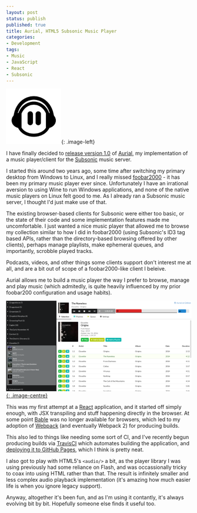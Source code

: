 ```yaml
---
layout: post
status: publish
published: true
title: Aurial, HTML5 Subsonic Music Player
categories:
- Development
tags:
- Music
- JavaScript
- React
- Subsonic
---
```


![](/assets/posts/2017-05-29-aurial.png){: .image-left}

I have finally decided to [release version 1.0](https://github.com/shrimpza/aurial/releases) of [Aurial](https://github.com/shrimpza/aurial), my implementation of a music player/client for the [Subsonic](http://subsonic.org/) music server.

I started this around two years ago, some time after switching my primary desktop from Windows to Linux, and I really missed [foobar2000](https://www.foobar2000.org/) - it has been my primary music player ever since. Unfortunately I have an irrational aversion to using Wine to run Windows applications, and none of the native music players on Linux felt good to me. As I already ran a Subsonic music server, I thought I'd just make use of that.

The existing browser-based clients for Subsonic were either too basic, or the state of their code and some implementation features made me uncomfortable. I just wanted a nice music player that allowed me to browse my collection similar to how I did in foobar2000 (using Subsonic's ID3 tag based APIs, rather than the directory-based browsing offered by other clients), perhaps manage playlists, make ephemeral queues, and importantly, scrobble played tracks.

Podcasts, videos, and other things some clients support don't interest me at all, and are a bit out of scope of a foobar2000-like client I beleive.

Aurial allows me to build a music player the way I prefer to browse, manage and play music (which admitedly, is quite heavily influenced by my prior foobar200 configuration and usage habits).

[![](/assets/posts/2017-05-29-aurial_shot_t.png){: .image-centre}](/assets/posts/2017-05-29-aurial_shot.png)

This was my first attempt at a [React](https://facebook.github.io/react/) application, and it started off simply enough, with JSX transpiling and stuff happening directly in the browser. At some point [Bable](https://babeljs.io/) was no longer available for browsers, which led to my adoption of [Webpack](https://webpack.js.org/) (and eventually Webpack 2) for producing builds.

This also led to things like needing some sort of CI, and I've recently begun producing builds via [TravisCI](https://travis-ci.org/shrimpza/aurial) which automates building the application, and [deploying it to GitHub Pages](https://shrimpza.github.io/aurial/), which I think is pretty neat.

I also got to play with HTML5's `<audio/>` a bit, as the player library I was using previously had some reliance on Flash, and was occassionally tricky to coax into using HTML rather than that. The result is infinitely smaller and less complex audio playback implementation (it's amazing how much easier life is when you ignore legacy support).

Anyway, altogether it's been fun, and as I'm using it contantly, it's always evolving bit by bit. Hopefully someone else finds it useful too.
